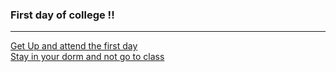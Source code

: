 ### First day of college !!  
------------
[Get Up and attend the first day](gofirstday/)  
[Stay in your dorm and not go to class]()